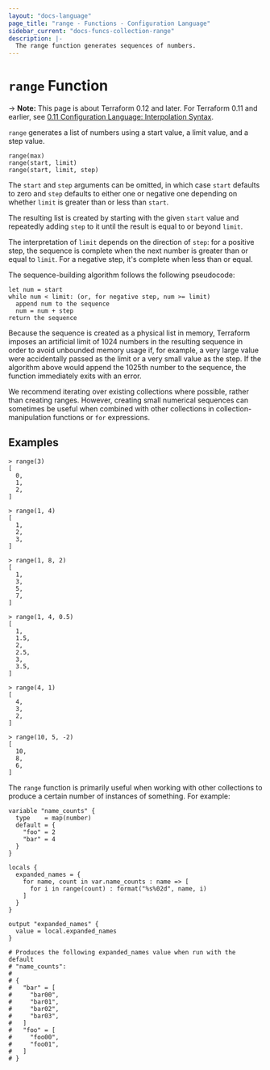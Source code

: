 ```yaml
---
layout: "docs-language"
page_title: "range - Functions - Configuration Language"
sidebar_current: "docs-funcs-collection-range"
description: |-
  The range function generates sequences of numbers.
---
```


# `range` Function

-> **Note:** This page is about Terraform 0.12 and later. For Terraform 0.11 and
earlier, see
[0.11 Configuration Language: Interpolation Syntax](../../configuration-0-11/interpolation.html).

`range` generates a list of numbers using a start value, a limit value,
and a step value.

```hcl
range(max)
range(start, limit)
range(start, limit, step)
```

The `start` and `step` arguments can be omitted, in which case `start` defaults
to zero and `step` defaults to either one or negative one depending on whether
`limit` is greater than or less than `start`.

The resulting list is created by starting with the given `start` value and
repeatedly adding `step` to it until the result is equal to or beyond `limit`.

The interpretation of `limit` depends on the direction of `step`: for a positive
step, the sequence is complete when the next number is greater than or equal
to `limit`. For a negative step, it's complete when less than or equal.

The sequence-building algorithm follows the following pseudocode:

```
let num = start
while num < limit: (or, for negative step, num >= limit)
  append num to the sequence
  num = num + step
return the sequence
```

Because the sequence is created as a physical list in memory, Terraform imposes
an artificial limit of 1024 numbers in the resulting sequence in order to avoid
unbounded memory usage if, for example, a very large value were accidentally
passed as the limit or a very small value as the step. If the algorithm above
would append the 1025th number to the sequence, the function immediately exits
with an error.

We recommend iterating over existing collections where possible, rather than
creating ranges. However, creating small numerical sequences can sometimes
be useful when combined with other collections in collection-manipulation
functions or `for` expressions.

## Examples

```
> range(3)
[
  0,
  1,
  2,
]

> range(1, 4)
[
  1,
  2,
  3,
]

> range(1, 8, 2)
[
  1,
  3,
  5,
  7,
]

> range(1, 4, 0.5)
[
  1,
  1.5,
  2,
  2.5,
  3,
  3.5,
]

> range(4, 1)
[
  4,
  3,
  2,
]

> range(10, 5, -2)
[
  10,
  8,
  6,
]
```

The `range` function is primarily useful when working with other collections
to produce a certain number of instances of something. For example:

```hcl
variable "name_counts" {
  type    = map(number)
  default = {
    "foo" = 2
    "bar" = 4
  }
}

locals {
  expanded_names = {
    for name, count in var.name_counts : name => [
      for i in range(count) : format("%s%02d", name, i)
    ]
  }
}

output "expanded_names" {
  value = local.expanded_names
}

# Produces the following expanded_names value when run with the default
# "name_counts":
#
# {
#   "bar" = [
#     "bar00",
#     "bar01",
#     "bar02",
#     "bar03",
#   ]
#   "foo" = [
#     "foo00",
#     "foo01",
#   ]
# }
```
